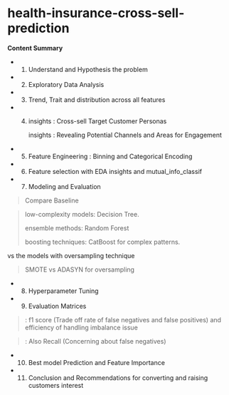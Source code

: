 # health-insurance-cross-sell-prediction

**Content Summary**

- 1) Understand and Hypothesis the problem

- 2) Exploratory Data Analysis

- 3) Trend, Trait and distribution across all features

- 4) insights : Cross-sell Target Customer Personas

     insights : Revealing Potential Channels and Areas for Engagement

- 5) Feature Engineering : Binning and Categorical Encoding

- 6) Feature selection with EDA insights and mutual_info_classif

- 7) Modeling and Evaluation

> Compare Baseline

> low-complexity models: Decision Tree.
> 
> ensemble methods: Random Forest
>
> boosting techniques: CatBoost for complex patterns.

vs the models with oversampling technique

> SMOTE vs ADASYN for oversampling

- 8) Hyperparameter Tuning

- 9) Evaluation Matrices

> : f1 score (Trade off rate of false negatives and false positives) and efficiency of handling imbalance issue

> : Also Recall (Concerning about false negatives)

- 10) Best model Prediction and Feature Importance

- 11) Conclusion and Recommendations for converting and raising customers interest
